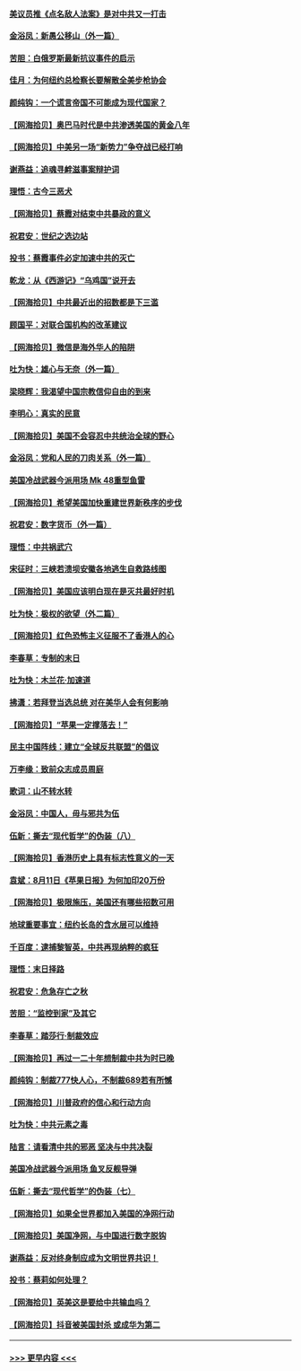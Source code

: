 #### [美议员推《点名敌人法案》是对中共又一打击](../pages/nsc993/n12350765.md?t=08231151) 
#### [金浴凤：新愚公移山（外一篇）](../pages/nsc993/n12350253.md?t=08231151) 
#### [苦胆：白俄罗斯最新抗议事件的启示](../pages/nsc993/n12349989.md?t=08231151) 
#### [佳月：为何纽约总检察长要解散全美步枪协会](../pages/nsc993/n12349939.md?t=08231151) 
#### [颜纯钩：一个谎言帝国不可能成为现代国家？](../pages/nsc993/n12349898.md?t=08231151) 
#### [【网海拾贝】奥巴马时代是中共渗透美国的黄金八年](../pages/nsc993/n12349284.md?t=08231151) 
#### [【网海拾贝】中美另一场“新势力”争夺战已经打响](../pages/nsc993/n12346998.md?t=08231151) 
#### [谢燕益：追魂寻衅滋事案辩护词](../pages/nsc993/n12346892.md?t=08231151) 
#### [理悟：古今三恶犬](../pages/nsc993/n12345190.md?t=08231151) 
#### [【网海拾贝】蔡霞对结束中共暴政的意义](../pages/nsc993/n12344263.md?t=08231151) 
#### [祝君安：世纪之选边站](../pages/nsc993/n12342382.md?t=08231151) 
#### [投书：蔡霞事件必定加速中共的灭亡](../pages/nsc993/n12341881.md?t=08231151) 
#### [乾龙：从《西游记》“乌鸡国”说开去](../pages/nsc993/n12341690.md?t=08231151) 
#### [【网海拾贝】中共最近出的招数都是下三滥](../pages/nsc993/n12341593.md?t=08231151) 
#### [顾国平：对联合国机构的改革建议](../pages/nsc993/n12339928.md?t=08231151) 
#### [【网海拾贝】微信是海外华人的陷阱](../pages/nsc993/n12338868.md?t=08231151) 
#### [吐为快：雄心与无奈（外一篇）](../pages/nsc993/n12338132.md?t=08231151) 
#### [梁晓辉：我渴望中国宗教信仰自由的到来](../pages/nsc993/n12336657.md?t=08231151) 
#### [李明心：真实的民意](../pages/nsc993/n12336089.md?t=08231151) 
#### [【网海拾贝】美国不会容忍中共统治全球的野心](../pages/nsc993/n12336063.md?t=08231151) 
#### [金浴凤：党和人民的刀肉关系（外一篇）](../pages/nsc993/n12335834.md?t=08231151) 
#### [美国冷战武器今派用场 Mk 48重型鱼雷](../pages/nsc993/n12335354.md?t=08231151) 
#### [【网海拾贝】希望美国加快重建世界新秩序的步伐](../pages/nsc993/n12334224.md?t=08231151) 
#### [祝君安：数字货币（外一篇）](../pages/nsc993/n12334186.md?t=08231151) 
#### [理悟：中共祸武穴](../pages/nsc993/n12333962.md?t=08231151) 
#### [宋征时：三峡若溃坝安徽各地逃生自救路线图](../pages/nsc993/n12332450.md?t=08231151) 
#### [【网海拾贝】美国应该明白现在是灭共最好时机](../pages/nsc993/n12332313.md?t=08231151) 
#### [吐为快：极权的欲望（外二篇）](../pages/nsc993/n12332089.md?t=08231151) 
#### [【网海拾贝】红色恐怖主义征服不了香港人的心](../pages/nsc993/n12329296.md?t=08231151) 
#### [李春草：专制的末日](../pages/nsc993/n12329079.md?t=08231151) 
#### [吐为快：木兰花‧加速道](../pages/nsc993/n12327366.md?t=08231151) 
#### [拂潇：若拜登当选总统 对在美华人会有何影响](../pages/nsc993/n12295996.md?t=08231151) 
#### [【网海拾贝】“苹果一定撑落去！”](../pages/nsc993/n12326784.md?t=08231151) 
#### [民主中国阵线：建立“全球反共联盟”的倡议](../pages/nsc993/n12324177.md?t=08231151) 
#### [万李缘：致前众志成员周庭](../pages/nsc993/n12324635.md?t=08231151) 
#### [歌词：山不转水转](../pages/nsc993/n12324599.md?t=08231151) 
#### [金浴凤：中国人，毋与邪共为伍](../pages/nsc993/n12324257.md?t=08231151) 
#### [伍新：撕去“现代哲学”的伪装（八）](../pages/nsc993/n12324188.md?t=08231151) 
#### [【网海拾贝】香港历史上具有标志性意义的一天](../pages/nsc993/n12324021.md?t=08231151) 
#### [袁斌：8月11日《苹果日报》为何加印20万份](../pages/nsc993/n12323955.md?t=08231151) 
#### [【网海拾贝】极限施压，美国还有哪些招数可用](../pages/nsc993/n12322512.md?t=08231151) 
#### [地球重要事宜：纽约长岛的含水层可以维持](../pages/nsc993/n12321844.md?t=08231151) 
#### [千百度：逮捕黎智英，中共再现纳粹的疯狂](../pages/nsc993/n12321777.md?t=08231151) 
#### [理悟：末日择路](../pages/nsc993/n12320812.md?t=08231151) 
#### [祝君安：危急存亡之秋](../pages/nsc993/n12320795.md?t=08231151) 
#### [苦胆：“监控到家”及其它](../pages/nsc993/n12320751.md?t=08231151) 
#### [李春草：踏莎行·制裁效应](../pages/nsc993/n12318290.md?t=08231151) 
#### [【网海拾贝】再过一二十年想制裁中共为时已晚](../pages/nsc993/n12318195.md?t=08231151) 
#### [颜纯钩：制裁777快人心，不制裁689若有所憾](../pages/nsc993/n12316912.md?t=08231151) 
#### [【网海拾贝】川普政府的信心和行动方向](../pages/nsc993/n12316673.md?t=08231151) 
#### [吐为快：中共元素之毒](../pages/nsc993/n12316547.md?t=08231151) 
#### [陆言：请看清中共的邪恶 坚决与中共决裂](../pages/nsc993/n12315784.md?t=08231151) 
#### [美国冷战武器今派用场 鱼叉反舰导弹](../pages/nsc993/n12316258.md?t=08231151) 
#### [伍新：撕去“现代哲学”的伪装（七）](../pages/nsc993/n12315846.md?t=08231151) 
#### [【网海拾贝】如果全世界都加入美国的净网行动](../pages/nsc993/n12315588.md?t=08231151) 
#### [【网海拾贝】美国净网，与中国进行数字脱钩](../pages/nsc993/n12312813.md?t=08231151) 
#### [谢燕益：反对终身制应成为文明世界共识！](../pages/nsc993/n12310465.md?t=08231151) 
#### [投书：蔡莉如何处理？](../pages/nsc993/n12310224.md?t=08231151) 
#### [【网海拾贝】英美这是要给中共输血吗？](../pages/nsc993/n12307646.md?t=08231151) 
#### [【网海拾贝】抖音被美国封杀 或成华为第二](../pages/nsc993/n12305277.md?t=08231151) 

----
#### [ >>> 更早内容 <<< ](../indexes/nsc993-earlier.md)

